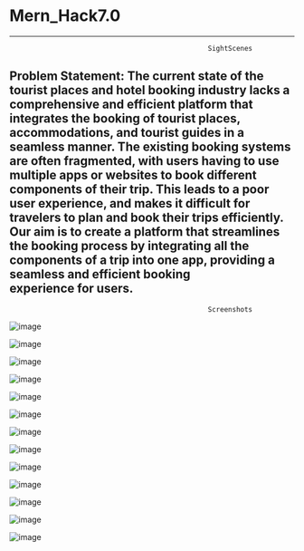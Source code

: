 # Mern_Hack7.0

-----------------------------------------------------------------------------------------------------------------------------------------------------------------
                                                     SightScenes
                                                     
Problem Statement: The current state of the tourist places and hotel booking industry lacks a comprehensive and efficient platform that integrates the booking of tourist places, accommodations, and tourist guides in a seamless manner. The existing booking systems are often fragmented, with users having to use multiple apps or websites to book different components of their trip. This leads to a poor user experience, and makes it difficult for travelers to plan and book their trips efficiently. Our aim is to create a platform that streamlines the booking process by integrating all the components of a trip into one app, providing a seamless and efficient booking experience for users.                                                   
-----------------------------------------------------------------------------------------------------------------------------------------------------------------  

                                                     Screenshots

![image](https://user-images.githubusercontent.com/95421790/229333326-2d21b7ee-e3c7-4f3c-ae60-2dc4d8f44aa5.png)

![image](https://user-images.githubusercontent.com/95421790/229333395-fe6f50ee-8a40-48fb-be4f-cbc0ec646cea.png)

![image](https://user-images.githubusercontent.com/95421790/229333418-36989228-55b7-40c5-b44e-9b3caa2529c6.png)

![image](https://user-images.githubusercontent.com/95421790/229333473-03986547-4a26-4a64-a931-0aefb89219ce.png)
                                                     
![image](https://user-images.githubusercontent.com/95421790/229333507-b2ce6319-1e40-4009-a53a-1dae084f89fe.png)
                                                              
![image](https://user-images.githubusercontent.com/95421790/229333561-3080c734-b4f8-4a7b-8865-6caa77d298f6.png)
                                                              
![image](https://user-images.githubusercontent.com/95421790/229333627-c4d9d847-cf3c-4535-9198-5c25e89e9015.png)
                                   
![image](https://user-images.githubusercontent.com/95421790/229333686-e6cb7606-19e4-4595-8072-cdc7f6e849ae.png)

![image](https://user-images.githubusercontent.com/95421790/229334494-b2a947d9-1b55-46dc-b9e9-5bb259d90920.png)

![image](https://user-images.githubusercontent.com/95421790/229334518-592785dd-91d3-4bff-8120-8fb67abc5ab4.png)

![image](https://user-images.githubusercontent.com/95421790/229334537-0dac4ce1-ac07-49e1-91e4-d315fbb05db6.png)

![image](https://user-images.githubusercontent.com/95421790/229334577-d12f064a-6f33-4845-a088-caad2a08e6f3.png)

![image](https://user-images.githubusercontent.com/95421790/229334641-dffa88e2-affe-41fe-9c77-2275366442f3.png)

